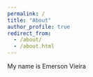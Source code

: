 ```yaml
---
permalink: /
title: "About"
author_profile: true
redirect_from: 
  - /about/
  - /about.html
---
```


My name is Emerson Vieira





